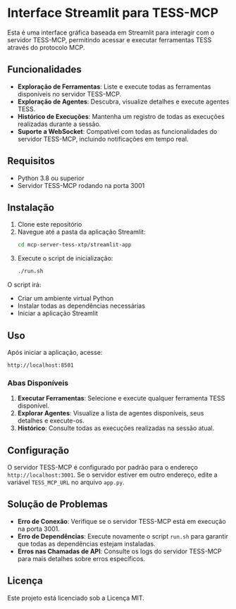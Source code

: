 # Interface Streamlit para TESS-MCP

Esta é uma interface gráfica baseada em Streamlit para interagir com o servidor TESS-MCP, permitindo acessar e executar ferramentas TESS através do protocolo MCP.

## Funcionalidades

- **Exploração de Ferramentas**: Liste e execute todas as ferramentas disponíveis no servidor TESS-MCP.
- **Exploração de Agentes**: Descubra, visualize detalhes e execute agentes TESS.
- **Histórico de Execuções**: Mantenha um registro de todas as execuções realizadas durante a sessão.
- **Suporte a WebSocket**: Compatível com todas as funcionalidades do servidor TESS-MCP, incluindo notificações em tempo real.

## Requisitos

- Python 3.8 ou superior
- Servidor TESS-MCP rodando na porta 3001

## Instalação

1. Clone este repositório
2. Navegue até a pasta da aplicação Streamlit:
   ```bash
   cd mcp-server-tess-xtp/streamlit-app
   ```
3. Execute o script de inicialização:
   ```bash
   ./run.sh
   ```

O script irá:
- Criar um ambiente virtual Python
- Instalar todas as dependências necessárias
- Iniciar a aplicação Streamlit

## Uso

Após iniciar a aplicação, acesse:

```
http://localhost:8501
```

### Abas Disponíveis

1. **Executar Ferramentas**: Selecione e execute qualquer ferramenta TESS disponível.
2. **Explorar Agentes**: Visualize a lista de agentes disponíveis, seus detalhes e execute-os.
3. **Histórico**: Consulte todas as execuções realizadas na sessão atual.

## Configuração

O servidor TESS-MCP é configurado por padrão para o endereço `http://localhost:3001`. Se o servidor estiver em outro endereço, edite a variável `TESS_MCP_URL` no arquivo `app.py`.

## Solução de Problemas

- **Erro de Conexão**: Verifique se o servidor TESS-MCP está em execução na porta 3001.
- **Erro de Dependências**: Execute novamente o script `run.sh` para garantir que todas as dependências estejam instaladas.
- **Erros nas Chamadas de API**: Consulte os logs do servidor TESS-MCP para mais detalhes sobre erros específicos.

## Licença

Este projeto está licenciado sob a Licença MIT. 